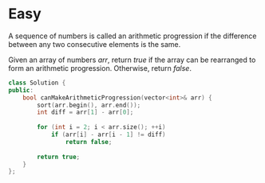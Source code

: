 # Easy

A sequence of numbers is called an arithmetic progression if the difference between any two consecutive elements is the same.

Given an array of numbers $arr$, return $true$ if the array can be rearranged to form an arithmetic progression. Otherwise, return $false$.

```cpp
class Solution {
public:
    bool canMakeArithmeticProgression(vector<int>& arr) {
        sort(arr.begin(), arr.end());
        int diff = arr[1] - arr[0];
        
        for (int i = 2; i < arr.size(); ++i)
            if (arr[i] - arr[i - 1] != diff)
                return false;
        
        return true;
    }
};
```
